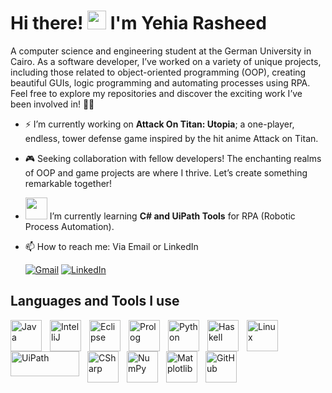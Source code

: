 # Hi there! <img src="https://user-images.githubusercontent.com/42378118/110234147-e3259600-7f4e-11eb-95be-0c4047144dea.gif" width="30"> I'm Yehia Rasheed

A computer science and engineering student at the German University in Cairo. As a software developer, I’ve worked on a variety of unique projects, including those related to object-oriented programming (OOP), creating beautiful GUIs, logic programming and automating processes using RPA. Feel free to explore my repositories and discover the exciting work I’ve been involved in! 🌟🚀
- ⚡️ I’m currently working on **Attack On Titan: Utopia**; a one-player, endless, tower defense game inspired by the hit anime Attack on Titan.

- 🎮 Seeking collaboration with fellow developers! The enchanting realms of OOP and game projects are where I thrive. Let’s create something remarkable together!

-  <img src="https://github.com/yehiarasheed/yehiarasheed/assets/157399068/640a14a5-662a-4246-8d0d-204f4a6f928a" width="35"/> I’m currently learning **C# and UiPath Tools** for RPA (Robotic Process Automation).
- 📫 How to reach me: Via Email or LinkedIn

     <p align="left">
      <a href="mailto:yehiarasheed@gmail.com">
         <img alt="Gmail" title="Gmail" src="https://img.shields.io/badge/Gmail-333333?style=for-the-badge&logo=gmail&logoColor=red"/></a> 
      <a href="https://www.linkedin.com/in/yehia-rasheed/">
         <img alt="LinkedIn" title="LinkedIn" src="https://img.shields.io/badge/LinkedIn-0077B5?style=for-the-badge&logo=linkedin&logoColor=white"/></a> 
   </p>
## Languages and Tools I use
<img align="left" alt="Java" width="50px" style="padding-right:10px;" src="https://cdn.jsdelivr.net/gh/devicons/devicon/icons/java/java-original.svg"/>
<img align="left" alt="IntelliJ" width="50px" style="padding-right:10px;" src="https://cdn.jsdelivr.net/gh/devicons/devicon@latest/icons/intellij/intellij-original.svg"/>
<img align="left" alt="Eclipse" width="50px" style="padding-right:10px;" src="https://cdn.jsdelivr.net/gh/devicons/devicon@latest/icons/eclipse/eclipse-original.svg"/>
<img align="left" alt="Prolog" width="50px" style="padding-right:10px;" src="https://cdn.jsdelivr.net/gh/devicons/devicon@latest/icons/prolog/prolog-original.svg"/>
<img align="left" alt="Python" width="50px" style="padding-right:10px;" src="https://cdn.jsdelivr.net/gh/devicons/devicon@latest/icons/python/python-original.svg"/>
<img align="left" alt="Haskell" width="50px" style="padding-right:10px;" src="https://cdn.jsdelivr.net/gh/devicons/devicon@latest/icons/haskell/haskell-original.svg"/>
<img align="left" alt="Linux" width="50px" style="padding-right:10px;" src="https://cdn.jsdelivr.net/gh/devicons/devicon/icons/linux/linux-original.svg" />
<img align="left" alt="UiPath" width="110px" height = "40px" style="padding-right:10px;" src="https://github.com/yehiarasheed/yehiarasheed/assets/157399068/182d4640-d2d2-4bcf-bffa-5738dcfad5c8" />
<img align="left" alt="CSharp" width="50px" style="padding-right:10px;" src="https://cdn.jsdelivr.net/gh/devicons/devicon@latest/icons/csharp/csharp-original.svg" />
<img align="left" alt="NumPy" width="50px" style="padding-right:10px;" src="https://cdn.jsdelivr.net/gh/devicons/devicon@latest/icons/numpy/numpy-original.svg"/>
<img align="left" alt="Matplotlib" width="50px" style="padding-right:10px;" src="https://cdn.jsdelivr.net/gh/devicons/devicon@latest/icons/matplotlib/matplotlib-original.svg"/>
<img align="left" alt="GitHub" width="50px" style="padding-right:10px;" src="https://cdn.jsdelivr.net/gh/devicons/devicon/icons/github/github-original.svg" />
<br />

#


<!--
**yehiarasheed/yehiarasheed** is a ✨ _special_ ✨ repository because its `README.md` (this file) appears on your GitHub profile.

Here are some ideas to get you started:

- 🔭 I’m currently working on ...
- 🌱 I’m currently learning ...
- 👯 I’m looking to collaborate on ...
- 🤔 I’m looking for help with ...
- 💬 Ask me about ...
- 📫 How to reach me: ...
- 😄 Pronouns: ...
- ⚡ Fun fact: ...
-->
